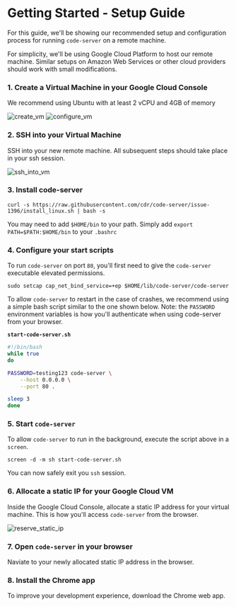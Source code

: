 # Getting Started - Setup Guide

For this guide, we'll be showing our recommended setup and configuration process for running `code-server` on a remote machine.

For simplicity, we'll be using Google Cloud Platform to host our remote machine. Similar setups on Amazon Web Services or other cloud providers should work with small modifications.

### 1. Create a Virtual Machine in your Google Cloud Console
We recommend using Ubuntu with at least 2 vCPU and 4GB of memory


![create_vm](https://user-images.githubusercontent.com/7585078/78195610-b535f880-7445-11ea-956f-6b16a8e4daf0.png)
![configure_vm](https://user-images.githubusercontent.com/7585078/78195622-c252e780-7445-11ea-8abc-f92dfb877d4b.png)


### 2. SSH into your Virtual Machine
SSH into your new remote machine. All subsequent steps should take place in your ssh session.


![ssh_into_vm](https://user-images.githubusercontent.com/7585078/78195647-d4348a80-7445-11ea-9e13-5389b6f42fea.png)


### 3. Install code-server
```
curl -s https://raw.githubusercontent.com/cdr/code-server/issue-1396/install_linux.sh | bash -s
```

You may need to add `$HOME/bin` to your path.
Simply add `export PATH=$PATH:$HOME/bin` to your `.bashrc`

### 4. Configure your start scripts
To run `code-server` on port `80`, you'll first need to give the `code-server` executable elevated permissions.
```
sudo setcap cap_net_bind_service=+ep $HOME/lib/code-server/code-server
```

To allow `code-server` to restart in the case of crashes, we recommend using a simple bash script similar to the one shown below. Note: the `PASSWORD` environment variables is how you'll authenticate when using code-server from your browser.

**`start-code-server.sh`**
```bash
#!/bin/bash
while true
do

PASSWORD=testing123 code-server \
	--host 0.0.0.0 \
	--port 80 .

sleep 3
done
```

### 5. Start `code-server`
To allow `code-server` to run in the background, execute the script above in a `screen`.
```
screen -d -m sh start-code-server.sh
```

You can now safely exit you `ssh` session.


### 6. Allocate a static IP for your Google Cloud VM

Inside the Google Cloud Console, allocate a static IP address for your virtual machine. This is how you'll access `code-server` from the browser.

![reserve_static_ip](https://user-images.githubusercontent.com/7585078/78196007-bae00e00-7446-11ea-9089-e0b493a0b151.png)

### 7. Open `code-server` in your browser

Naviate to your newly allocated static IP address in the browser.

### 8. Install the Chrome app

To improve your development experience, download the Chrome web app.
